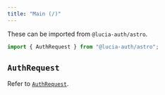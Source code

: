 ```yaml
---
title: "Main (/)"
---
```


These can be imported from `@lucia-auth/astro`.

```ts
import { AuthRequest } from "@lucia-auth/astro";
```

## `AuthRequest`

Refer to [`AuthRequest`](/reference/astro/authrequest).

